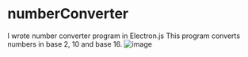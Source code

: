 # numberConverter
I wrote number converter program in Electron.js This program converts numbers in base 2, 10 and base 16.
![image](https://github.com/devoloperbyzt/numberConverter/assets/83120547/2483b905-a694-4575-b4b2-f8a035abb4ce)

